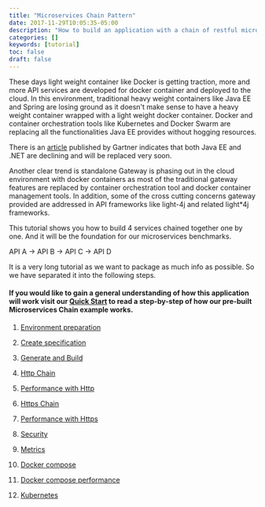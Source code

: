```yaml
---
title: "Microservices Chain Pattern"
date: 2017-11-29T10:05:35-05:00
description: "How to build an application with a chain of restful microservices"
categories: []
keywords: [tutorial]
toc: false
draft: false
---
```


These days light weight container like Docker is getting traction, more and more 
API services are developed for docker container and deployed to the cloud. In this
environment, traditional heavy weight containers like Java EE and Spring are 
losing ground as it doesn't make sense to have a heavy weight container wrapped 
with a light weight docker container. Docker and container orchestration tools 
like Kubernetes and Docker Swarm are replacing all the functionalities Java EE 
provides without hogging resources.

There is an [article](https://www.gartner.com/doc/reprints?id=1-3N8E378&ct=161205&st=sb) 
published by Gartner indicates that both Java EE and .NET are declining and will
be replaced very soon. 


Another clear trend is standalone Gateway is phasing out in the cloud environment 
with docker containers as most of the traditional gateway features are replaced 
by container orchestration tool and docker container management tools. In addition, 
some of the cross cutting concerns gateway provided are addressed in API frameworks
like light-4j and related light*4j frameworks.


This tutorial shows you how to build 4 services chained together one by one. And it will
be the foundation for our microservices benchmarks.

API A -> API B -> API C -> API D

It is a very long tutorial as we want to package as much info as possible. So we have
separated it into the following steps. 


#### If you would like to gain a general understanding of how this application will work visit our **[Quick Start][]** to read a step-by-step of how our pre-built Microservices Chain example works.


1. [Environment preparation][]

2. [Create specification][]

3. [Generate and Build][]

4. [Http Chain][]

5. [Performance with Http][]

6. [Https Chain][]

7. [Performance with Https][]

8. [Security][]

9. [Metrics][]

10. [Docker compose][]

11. [Docker compose performance][]

12. [Kubernetes][]


[Environment preparation]: /tutorial/rest/swagger/ms-chain/preparation/
[Create specification]: /tutorial/rest/swagger/ms-chain/specification/
[Generate and Build]: /tutorial/rest/swagger/ms-chain/generation/
[Http Chain]: /tutorial/rest/swagger/ms-chain/httpchain/
[Https Chain]: /tutorial/rest/swagger/ms-chain/httpschain/
[Security]: /tutorial/rest/swagger/ms-chain/security/
[Metrics]: /tutorial/rest/swagger/ms-chain/metrics/
[Performance with Http]:  /tutorial/rest/swagger/ms-chain/httpperf/
[Performance with Https]: /tutorial/rest/swagger/ms-chain/httpsperf/
[Docker compose]: /tutorial/rest/swagger/ms-chain/compose/
[Docker compose performance]: /tutorial/rest/swagger/ms-chain/composeperf/
[Kubernetes]: /tutorial/rest/swagger/ms-chain/kubernetes/
[Quick Start]: /tutorial/rest/swagger/ms-chain/quickstart
